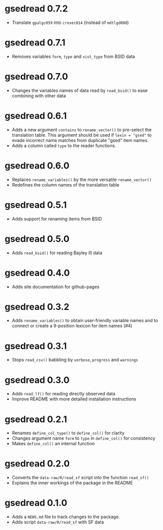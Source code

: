 # gsedread 0.7.2 

* Translate `gpalgc059` into `crosec014` (instead of `mdtlgd008`)

# gsedread 0.7.1

* Removes variables `form`, `type` and `vist_type` from BSID data

# gsedread 0.7.0

* Changes the variables names of data read by `read_bsid()` to ease combining with other data

# gsedread 0.6.1

* Adds a new argument `contains` to `rename_vector()` to pre-select the translation table. This argument should be used if `lexin = "gsed"` to evade incorrect name matches from duplicate "gsed" item names.
* Adds a column called `type` to the reader functions.

# gsedread 0.6.0

* Replaces `rename_variables()` by the more versatile `rename_vector()`
* Redefines the column names of the translation table

# gsedread 0.5.1

* Adds support for renaming items from BSID

# gsedread 0.5.0

* Adds `read_bsid()` for reading Bayley III data

# gsedread 0.4.0

* Adds site documentation for github-pages

# gsedread 0.3.2

* Adds `rename_variables()` to obtain user-friendly variable names and to connect or create a 9-position lexicon for item names (#4)

# gsedread 0.3.1

* Stops `read_csv()` babbling by `verbose`, `progress` and `warnings`

# gsedread 0.3.0

* Adds `read_lf()` for reading directly observed data
* Improve README with more detailed installation instructions

# gsedread 0.2.1

* Renames `define_col_type()`  to `define_col()` for clarity
* Changes argument name `form` to `type` in `define_col()` for consistency
* Makes `define_col()` an internal function

# gsedread 0.2.0

* Converts the `data-raw/R/read_sf` script into the function `read_sf()`
* Explains the inner workings of the package in the README

# gsedread 0.1.0

* Adds a `NEWS.md` file to track changes to the package.
* Adds script `data-raw/R/read_sf` with SF data
